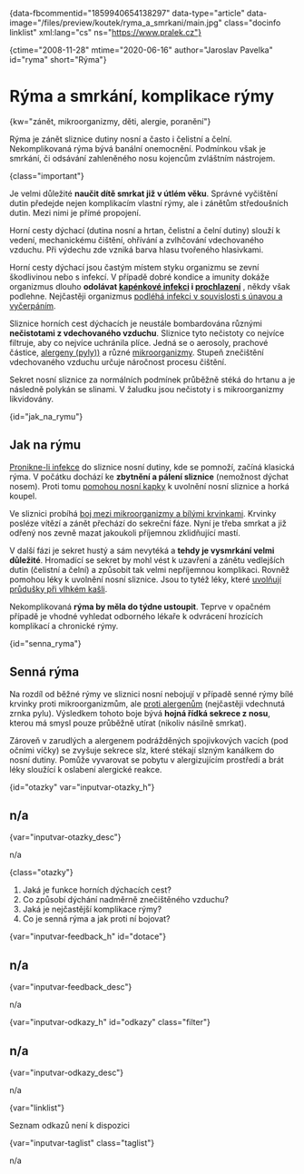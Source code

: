 
{data-fbcommentid="1859940654138297" data-type="article" data-image="/files/preview/koutek/ryma\_a\_smrkani/main.jpg" class="docinfo linklist" xml:lang="cs" ns="https://www.pralek.cz"}

{ctime="2008-11-28" mtime="2020-06-16" author="Jaroslav Pavelka" id="ryma" short="Rýma"}

# Rýma a smrkání, komplikace rýmy

<!-- generated attribute kw by user_updatekw.sh on 2020-10-11, do not edit -->

{kw="zánět, mikroorganizmy, děti, alergie, poranění"}

Rýma je zánět sliznice dutiny nosní a často i čelistní a čelní. Nekomplikovaná rýma bývá banální onemocnění. Podmínkou však je smrkání, či odsávání zahleněného nosu kojencům zvláštním nástrojem.

{class="important"}

Je velmi důležité **naučit dítě smrkat již v útlém věku**. Správné vyčištění dutin předejde nejen komplikacím vlastní rýmy, ale i zánětům středoušních dutin. Mezi nimi je přímé propojení.

Horní cesty dýchací (dutina nosní a hrtan, čelistní a čelní dutiny) slouží k vedení, mechanickému čištění, ohřívání a zvlhčování vdechovaného vzduchu. Při výdechu zde vzniká barva hlasu tvořeného hlasivkami.

Horní cesty dýchací jsou častým místem styku organizmu se zevní škodlivinou nebo s infekcí. V případě dobré kondice a imunity dokáže organizmus dlouho **odolávat [kapénkové infekci][1] i [prochlazení][2]** , někdy však podlehne. Nejčastěji organizmus [podléhá infekci v souvislosti s únavou a vyčerpáním][3]. 

Sliznice horních cest dýchacích je neustále bombardována různými **nečistotami z vdechovaného vzduchu**. Sliznice tyto nečistoty co nejvíce filtruje, aby co nejvíce uchránila plíce. Jedná se o aerosoly, prachové částice, [alergeny (pyly))][4] a různé [mikroorganizmy][5]. Stupeň znečištění vdechovaného vzduchu určuje náročnost procesu čištění.

Sekret nosní sliznice za normálních podmínek průběžně stéká do hrtanu a je následně polykán se slinami. V žaludku jsou nečistoty i s mikroorganizmy likvidovány.

{id="jak\_na\_rymu"}

## Jak na rýmu

[Pronikne-li infekce][6] do sliznice nosní dutiny, kde se pomnoží, začíná klasická rýma. V počátku dochází ke **zbytnění a pálení sliznice** (nemožnost dýchat nosem). Proti tomu [pomohou nosní kapky][7] k uvolnění nosní sliznice a horká koupel.

Ve sliznici probíhá [boj mezi mikroorganizmy a bílými krvinkami][8]. Krvinky posléze vítězí a zánět přechází do sekreční fáze. Nyní je třeba smrkat a již odřený nos zevně mazat jakoukoli příjemnou zklidňující mastí.

V další fázi je sekret hustý a sám nevytéká a **tehdy je vysmrkání velmi důležité**. Hromadící se sekret by mohl vést k uzavření a zánětu vedlejších dutin (čelistní a čelní) a způsobit tak velmi nepříjemnou komplikaci. Rovněž pomohou léky k uvolnění nosní sliznice. Jsou to tytéž léky, které [uvolňují průdušky při vlhkém kašli][9].

Nekomplikovaná **rýma by měla do týdne ustoupit**. Teprve v opačném případě je vhodné vyhledat odborného lékaře k odvrácení hrozících komplikací a chronické rýmy.

{id="senna_ryma"}

## Senná rýma

Na rozdíl od běžné rýmy ve sliznici nosní nebojují v případě senné rýmy bílé krvinky proti mikroorganizmům, ale [proti alergenům][8] (nejčastěji vdechnutá zrnka pylu). Výsledkem tohoto boje bývá **hojná řídká sekrece z nosu**, kterou má smysl pouze průběžně utírat (nikoliv násilně smrkat).

Zároveň v zarudlých a alergenem podrážděných spojivkových vacích (pod očními víčky) se zvyšuje sekrece slz, které stékají slzným kanálkem do nosní dutiny. Pomůže vyvarovat se pobytu v alergizujícím prostředí a brát léky sloužící k oslabení alergické reakce.

{id="otazky" var="inputvar-otazky_h"}

## n/a

{var="inputvar-otazky_desc"}

n/a

{class="otazky"}

  1. Jaká je funkce horních dýchacích cest?
  2. Co způsobí dýchání nadměrně znečištěného vzduchu?
  3. Jaká je nejčastější komplikace rýmy?
  4. Co je senná rýma a jak proti ní bojovat?

{var="inputvar-feedback_h" id="dotace"}

## n/a

{var="inputvar-feedback_desc"}

n/a

{var="inputvar-odkazy_h" id="odkazy" class="filter"}

## n/a

{var="inputvar-odkazy_desc"}

n/a

{var="linklist"}

Seznam odkazů není k dispozici

{var="inputvar-taglist" class="taglist"}

n/a

 [1]: chripka
 [2]: teplota
 [3]: jak_neonemocnet
 [4]: alergie
 [5]: bakterie
 [6]: stadia_zanetu
 [7]: leky
 [8]: imunita
 [9]: kasel

